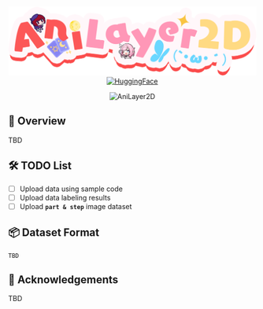 <div align="center" style="padding-top: 10px">
    <img src="./assets/logo.png" alt="live2d-py" height="140px">
</div>

<div style="text-align: center;">
<a href="https://huggingface.co/datasets/SereinH/AniLayer2D"><img alt="HuggingFace" src="https://img.shields.io/badge/%F0%9F%A4%97%20Hugging%20Face-Dataset-FFA116?style=for-the-badge&logoColor=white"/></a>
</div>

<p align="center">
    <img src="https://i.imgur.com/waxVImv.png" alt="AniLayer2D">
</p>

## 📖 Overview
TBD

## 🛠️ TODO List
- [ ] Upload data using sample code
- [ ] Upload data labeling results
- [ ] Upload **``part & step``** image dataset

## 📦 Dataset Format
```
TBD
```

## 🎁 Acknowledgements
TBD
